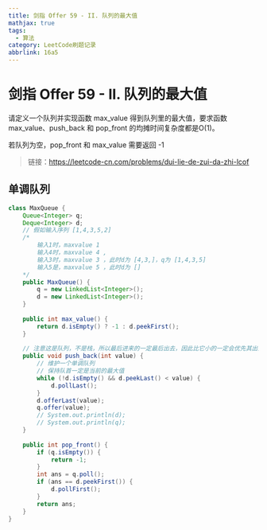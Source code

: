 ```yaml
---
title: 剑指 Offer 59 - II. 队列的最大值
mathjax: true
tags:
  - 算法
category: LeetCode刷题记录
abbrlink: 16a5
---
```

# 剑指 Offer 59 - II. 队列的最大值

请定义一个队列并实现函数 max_value 得到队列里的最大值，要求函数max_value、push_back 和 pop_front 的均摊时间复杂度都是O(1)。

若队列为空，pop_front 和 max_value 需要返回 -1

> 链接：https://leetcode-cn.com/problems/dui-lie-de-zui-da-zhi-lcof

<!-- more -->

## 单调队列

```java
class MaxQueue {
    Queue<Integer> q;
    Deque<Integer> d;
    // 假如输入序列 [1,4,3,5,2]
    /*
        输入1时，maxvalue 1
        输入4时，maxvalue 4 , 
        输入3时，maxvalue 3 ，此时d为 [4,3,]，q为 [1,4,3,5]
        输入5是，maxvalue 5 ，此时d为 []
    */
    public MaxQueue() {
        q = new LinkedList<Integer>();
        d = new LinkedList<Integer>();
    }
    
    public int max_value() {
        return d.isEmpty() ? -1 : d.peekFirst();
    }
    
    // 注意这是队列，不是栈，所以最后进来的一定最后出去，因此比它小的一定会优先其出去
    public void push_back(int value) {
        // 维护一个单调队列
        // 保持队首一定是当前的最大值
        while (!d.isEmpty() && d.peekLast() < value) {
            d.pollLast();
        }
        d.offerLast(value);
        q.offer(value);
        // System.out.println(d);
        // System.out.println(q);
    }
    
    public int pop_front() {
        if (q.isEmpty()) {
            return -1;
        }
        int ans = q.poll();
        if (ans == d.peekFirst()) {
            d.pollFirst();
        }
        return ans;
    }
}
```

